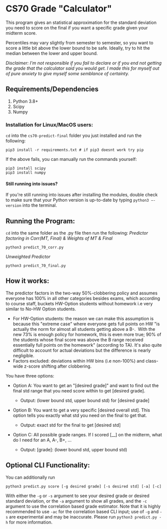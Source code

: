 # CS70 Grade "Calculator"
This program gives an statistical approximation for the standard deviation you need to score on the final if you want a specific grade given your midterm score. 

Percentiles may vary slightly from semester to semester, so you want to score a little bit above the lower bound to be safe. Ideally, try to hit the median between the lower and upper bound.

*Disclaimer: I'm not responsible if you fail to declare or if you end not getting the grade that the calculator said you would get. I made this for myself out of pure anxiety to give myself some semblance of certainty.*

## Requirements/Dependencies
1. Python 3.8+
2. Scipy
3. Numpy

### Installation for Linux/MacOS users:

`cd` into the `cs70-predict-final` folder you just installed and run the following:
```
pip3 install -r requirements.txt # if pip3 doesnt work try pip
```

If the above fails, you can manually run the commands yourself: 
```
pip3 install scipy
pip3 install numpy
```
#### Still running into issues?
If you're still running into issues after installing the modules, double check to make sure that your Python version is up-to-date by typing `python3 –-version` into the terminal.

## Running the Program:

`cd` into the same folder as the .py file then run the following: 
*Predictor factoring in Corr(MT, Final) & Weights of MT & Final*
```
python3 predict_70_corr.py
```

*Unweighted Predictor*
```
python3 predict_70_final.py
```

## How it works:
The predictor factors in the two-way 50%-clobbering policy and assumes everyone has 100% in all other categories besides exams, which according to course staff, buckets HW-Option students without homework i.e very similar to No-HW Option students. 
* For HW-Option students: the reason we can make this assumption is because this "extreme case" where everyone gets full points on HW "is actually the norm for almost all students getting above a B-.  With the new 73% is enough policy for homework, this is even more true; 90% of the students whose final score was above the B range received essentially full points on the homework" (according to TA). It's also quite difficult to account for actual deviations but the difference is nearly negligible. 
* Factors excluded: deviations within HW bins (i.e non-100%) and class-wide z-score shifting after clobbering.


You have three options:

* Option A: You want to get an "[desired grade]" and want to find out the final std range that you need score within to get [desired grade].
    * Output: (lower bound std, upper bound std) for [desired grade]

* Option B: You want to get a very specific [desired overall std]. This option tells you exactly what std you need on the final to get that. 
    * Output: exact std for the final to get [desired std]

* Option C: All possible grade ranges. If I scored [__] on the midterm, what do I need for an A, A-, B+, ...
    * Output: [grade]: (lower bound std, upper bound std)

## Optional CLI Functionality:
You can additionally run
```
python3 predict.py score [-g desired grade] [-s desired std] [-a] [-c]
```

With either the `-g` or `-s` argument to see your desired grade or desired standard deviation, or the `-a` argument to show all grades, and the `-c` argument to use the correlation based grade estimator. Note that it is highly recommended to use `-ac` for the correlation based CLI input; use of `-g` and `-s` are experimental and may be inaccurate. Please run `python3 predict.py -h` for more information.
